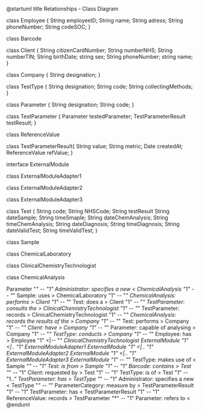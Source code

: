 @startuml
title Relationships - Class Diagram

class Employee {
    String employeeID;
    String name;
    String adress;
    String phoneNumber;
    String codeSOC;
}

class Barcode

class Client {
    String citizenCardNumber;
    String numberNHS;
    String numberTIN;
    String birthDate;
    string sex;
    String phoneNumber;
    string name;
}

class Company {
    String designation;
}

class TestType {
    String designation;
    String code;
    String collectingMethods;
}

class Parameter {
	String designation;
  String code;
}

class TestParameter {
    Parameter testedParameter;
    TestParameterResult testResult;
}

class ReferenceValue

class TestParameterResult{
     String value;
     String metric;
     Date createdAt;
     ReferenceValue refValue;
}

interface ExternalModule

class ExternalModuleAdapter1

class ExternalModuleAdapter2

class ExternalModuleAdapter3

class Test {
    String code;
    String NHSCode;
    String testResult
    String dateSample;
    String timeSmaple;
    String dateChemAnalysis;
    String timeChemAnalysis;
    String dateDiagnosis;
    String timeDiagnosis;
    String dateValidTest;
    String timeValidTest;
}

class Sample

class ChemicalLaboratory

class ClinicalChemistryTechnologist

class ChemicalAnalysis

Parameter "*" -- "1" Administrator: specifies a new <
ChemicalAnalysis "1" -- "*" Sample: uses >
ChemicalLaboratory "1" -- "*" ChemicalAnalysis: performs >
Client "1" -- "*" Test: does a >
Client "1" -- "*" TestParameter: consults the >
ClinicalChemistryTechnologist "1" -- "*" TestParameter: records >
ClinicalChemistryTechnologist "1" -- "*" ChemicalAnalysis: records the results of the >
Company "1" -- "*" Test: performs >
Company "1" -- "*" Client: have >
Company "1" -- "*" Parameter: capable of analysing >
Company "1" -- "*" TestType: conducts >
Company "1" -- "*" Employee: has >
Employee "1" <|-- "*" ClinicalChemistryTechnologist
ExternalModule "1" <|.. "1" ExternalModuleAdapter1
ExternalModule "1" <|.. "1" ExternalModuleAdapter2
ExternalModule "1" <|.. "1" ExternalModuleAdapter3
ExternalModule "1" -- "*" TestType: makes use of <
Sample "*" -- "1" Test: is from >
Sample "1" -- "1" Barcode: contains >
Test "*" -- "1" Client: requested by >
Test "1" -- "1" TestType: is of >
Test "1" -- "1..*" TestParameter: has >
TestType "*" -- "1" Administrator: specifies a new <
TestType "*" -- "*"  ParameterCategory: measure by >
TestParameterResult "1" -- "1" TestParameter: has <
TestParameterResult "1" -- "1" ReferenceValue: records >
TestParameter "*" -- "1" Parameter: refers to <
@enduml